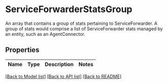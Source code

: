 # ServiceForwarderStatsGroup

An array that contains a group of stats pertaining to ServiceForwarder.  A group of stats would comprise a list of ServiceForwarder  stats managed by an entity, such as an AgentConnector. 
## Properties
Name | Type | Description | Notes
------------ | ------------- | ------------- | -------------

[[Back to Model list]](../README.md#documentation-for-models) [[Back to API list]](../README.md#documentation-for-api-endpoints) [[Back to README]](../README.md)


